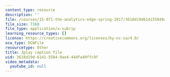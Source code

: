 ```yaml
---
content_type: resource
description: ''
file: /courses/15-071-the-analytics-edge-spring-2017/3618d19d614155849ae444dfa49ffc9f_AByfsx3Dkek.vtt
file_size: 7168
file_type: application/x-subrip
learning_resource_types: []
license: https://creativecommons.org/licenses/by-nc-sa/4.0/
ocw_type: OCWFile
resourcetype: Other
title: 3play caption file
uid: 3618d19d-6141-5584-9ae4-44dfa49ffc9f
video_metadata:
  youtube_id: null
---
```

